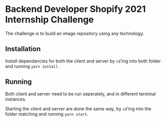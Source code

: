 # Backend Developer Shopify 2021 Internship Challenge

The challenge is to build an image repository using any technology.

## Installation

Install dependancies for both the client and server by `cd`'ing into both folder and running `yarn install`.

## Running

Both client and server need to be run seperately, and in different terminal instances.

Starting the client and server are done the same way, by `cd`'ing into the folder matching and running `yarn start`.

